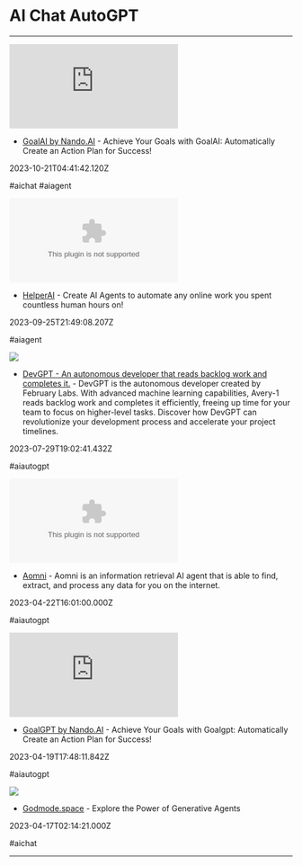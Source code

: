 # AI  Chat  AutoGPT

---

![](https://rdl.ink/render/https%3A%2F%2Fbeta.nando.ai%2Fgoalai.php)

- [GoalAI by Nando.AI](https://beta.nando.ai/goalai.php) - Achieve Your Goals with GoalAI: Automatically Create an Action Plan for Success!

2023-10-21T04:41:42.120Z

#aichat #aiagent

![](https://rdl.ink/render/https%3A%2F%2Fhelperai.ai)

- [HelperAI](https://helperai.ai) - Create AI Agents to automate any online work you spent countless human hours on!

2023-09-25T21:49:08.207Z

#aiagent

![](https://rdl.ink/render/https%3A%2F%2Fwww.devgpt.com%2F%3Fref%3Dproducthunt)

- [DevGPT - An autonomous developer that reads backlog work and completes it.](https://www.devgpt.com/?ref=producthunt) - DevGPT is the autonomous developer created by February Labs. With advanced machine learning capabilities, Avery-1 reads backlog work and completes it efficiently, freeing up time for your team to focus on higher-level tasks. Discover how DevGPT can revolutionize your development process and accelerate your project timelines.

2023-07-29T19:02:41.432Z

#aiautogpt

![](https://rdl.ink/render/https%3A%2F%2Fwww.aomni.com)

- [Aomni](https://www.aomni.com) - Aomni is an information retrieval AI agent that is able to find, extract, and process any data for you on the internet.

2023-04-22T16:01:00.000Z

#aiautogpt

![](https://rdl.ink/render/https%3A%2F%2Fbeta.nando.ai%2Fgoalgpt.php)

- [GoalGPT by Nando.AI](https://beta.nando.ai/goalgpt.php) - Achieve Your Goals with Goalgpt: Automatically Create an Action Plan for Success!

2023-04-19T17:48:11.842Z

#aiautogpt

![](https://rdl.ink/render/https%3A%2F%2Fgodmode.space)

- [Godmode.space](https://godmode.space) - Explore the Power of Generative Agents

2023-04-17T02:14:21.000Z

#aichat

---


